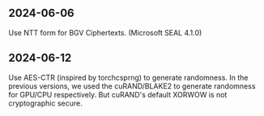 ## 2024-06-06

Use NTT form for BGV Ciphertexts. (Microsoft SEAL 4.1.0)

## 2024-06-12

Use AES-CTR (inspired by torchcsprng) to generate randomness. In the previous versions, we used the cuRAND/BLAKE2 to generate randomness for GPU/CPU respectively. But cuRAND's default XORWOW is not cryptographic secure.